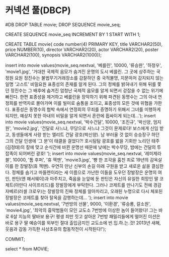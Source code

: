 # 커넥션 풀(DBCP)
<Resource name="jdbc/myoracle" auth="Container"
  type="javax.sql.DataSource" driverClassName="oracle.jdbc.OracleDriver"
  url="jdbc:oracle:thin:@127.0.0.1:1521:xe"
  username="ezen" password="1234" maxTotal="20" maxIdle="10"
  maxWaitMillis="-1"/>
  
  
  #DB
DROP TABLE movie;
DROP SEQUENCE movie_seq;

CREATE SEQUENCE movie_seq INCREMENT BY 1 START WITH 1;

CREATE TABLE movie(
code number(4) PRIMARY KEY,
title VARCHAR2(50),
price NUMBER(10),
director VARCHAR2(20),
actor VARCHAR2(20),
poster VARCHAR2(100),
synopsis VARCHAR2(1000));

insert into movie values(movie_seq.nextval,
'베를린',  10000, '류승완', '하정우', 'movie1.jpg',
'거대한 국제적 음모가 숨겨진 운명의 도시 베를린.
 그 곳에 상주하는 국정원 요원 정진수는 불법무기거래장소를 감찰하던 중 국적불명, 지문마저 감지되지 않는 일명 ‘고스트’ 비밀요원 표종성의 존재를 알게 된다. 그의 정체를 밝혀내기 위해 뒤를 쫓던 정진수는 그 배후에 숨겨진 엄청난 국제적 음모를 알게 되면서 걷잡을 수 없는 위기에 빠진다.
 한편 표종성을 제거하고 베를린을 장악하기 위해 파견된 동명수는 그의 아내 연정희를 반역자로 몰아가며 이를 빌미로 숨통을 조이고, 표종성의 모든 것에 위협을 가한다. 표종성은 동명수의 협박 속에서 연정희의 무죄를 증명하기 위해서 그녀를 미행하게 되지만, 예상치 못한 아내의 비밀을 알게 되면서 혼란에 휩싸이게 되는데...');
insert into movie values(movie_seq.nextval,
'박수건달',  10000, '조진규', '박신양, 엄지원', 'movie2.jpg',
'건달로 사느냐, 무당으로 사느냐 그것이 문제로다!
보스에게 신임 받고, 동생들에게 사랑 받는 엘리트 건달 광호(박신양). 
남 부러울 것 없이 승승장구 하던 그의 건달 인생에 ‘그 분’이 태클을 걸었다?! 
호시탐탐 광호를 밟을 기회만 노리던 태주(김정태)의 칼에 맞고 순식간에 바뀐 운명선 때문에 
 낮에는 박수무당, 밤에는 건달의 투잡족이 되어버린 광호! ');
insert into movie values(movie_seq.nextval,
'레미제라블',  10000, '톰 후퍼', '휴 잭맨', 'movie3.jpg',
'빵 한 조각을 훔친 죄로 19년의 감옥살이를 한 장발장(휴 잭맨). 우연히 만난 신부의 손길 아래 구원을 받고 새로운 삶을 결심한다. 정체를 숨기고 마들렌이라는 새 이름으로 가난한 이들을 도우던 장발장은 운명의 여인, 판틴(앤 해서웨이)과 마주치고, 죽음을 눈앞에 둔 판틴은 자신의 유일한 희망인 딸 코제트(아만다 사이프리드)를 장발장에게 부탁한다. 그러나 코제트를 만나기도 전에 경감 자베르(러셀 크로우)는 장발장의 진짜 정체를 알아차리고, 오래된 누명으로 다시 체포된 장발장은 코제트를 찾아 탈옥을 감행하는데… ');
insert into movie values(movie_seq.nextval,
'7번방의 선물',  9000, '이환경', '류승룡, 갈소원', 'movie4.jpg',
'최악의 흉악범들이 모인 교도소 7번방에 이상한 놈이 들어왔다!
 그는 바로 6살 지능의 딸바보 용구! 
 평생 죄만 짓고 살아온 7번방 패밀리들에게 떨어진 미션은 바로 용구 딸 예승이를 외부인 절대 출입금지인 교도소에 반.입.하.는.것!
 2013년 새해, 웃음과 감동 가득한 사상초유의 합동작전이 시작된다!');

COMMIT;

select * from MOVIE;